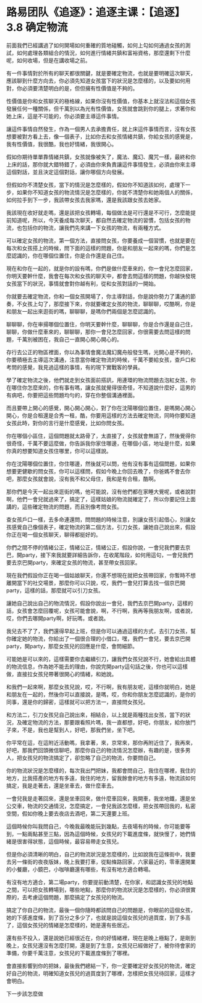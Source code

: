# 路易团队《追逐》：追逐主课：【追逐】3.8 确定物流

前面我們已經講過了如何開場如何重確的質地碰觸，如何上勾如何通過女孩的測試，如何處理各類組合的情況，如何進行情緒共鎮和富裕資格，那麼還剩下什麼呢，如何收場，但是在講收場之前。

有一件事情對於所有的聊天都很關鍵，就是要確定物流，也就是要明確這次聊天，應該聊到什麼方向去，你必須先知道女孩當下的狀況是怎麼樣的，以及要如何用對，你必須要清楚明白的是，但但擁有性價值是不夠的。

性價值是你和女孩聊天的極格線，如果你沒有性價值，你基本上就沒法和這個女孩發展任何一種關係，但千萬別以為光有性價值，女孩就會跳到你的腿上，求著你和她上床，這是不可能的，你必須要主導這件事情。

讓這件事情自然發生，作為一個男人去承擔責任，就上床這件事情而言，沒有女孩想要被對方看上去，像一個表子，比如你去和女孩情緒共鎮，你給女孩的感覺是，我有性價值，我很酷，我也好情緒，我很開心。

假如你期待單單靠情緒共鎮，女孩就像被失了，魔法、魔幻、魔咒一樣，最終和你上床的話，那你就大錯特錯了，必須由你來負責讓這件事情發生，必須由你來主導這個對話，並且決定這個對話，讓你哪個方向發展。

但假如你不清楚女孩，當下的情況是怎麼樣的，假如你不知道該如何，處理下一步，如果你不知道女孩的物流情況是怎麼樣的，你就不清楚你和她兩個人的關係，如何拉手到下一步，我該帶女孩去我家嗎，還是我該跟女孩去她家。

我該現在收好就走嗎，還是該把女孩轉場，每個做法是可行還是不可行，怎麼能提前知道呢，所以，今天養成每次聊天，都自然去確定物流的習慣，包括女孩的物流，也包括你的物流，讓我們先來講一下女孩的物流，有兩種方式。

可以確定女孩的物流，第一個方法，直接問女孩，你要養成一個習慣，也就是要在每次和女孩搭上的時候，問下面的這樣的問題，你是和朋友一起來的嗎，你們是怎麼認識的，你在哪個位置住，你是合作還是自己住。

現在和你在一起的，就是你的設有嗎，你們是做什麼車來的，你一會兒怎麼回家，你明天要幹什麼，我會在每次和女孩的聊天中，都會去問這樣的問題，你越快發現女孩當下的狀況，事情就會對你越有利，從和女孩對話的一開始。

你就要去確定物流，你和一個女孩開場了，你主導對話，你是說你勢力了溝通的節奏，不女孩上勾了，那麼接下來，你就要確定女孩的物流，聊聊聊，哎酷啊，你是和朋友一起出來逛街的嗎，聊聊聊，是嗎你們兩個是怎麼認識的。

聊聊聊，你在审揚哪個位置住，你明天要幹什麼，聊聊聊，你是合作還是自己住，聊聊，你做什麼車來的，聊聊聊，那你一會兒怎麼回家，你很需要去問這樣的問題，千萬別被困在，我自己一直開心開心開心的。

存行去公正的物區裡面，你以為事情會魔法魔幻魔舟般發生嗎，光開心是不夠的，你要積極去主導這次溝通，注意當你確定物流的時候，千萬不要給女孩，查戶口和考問的感覺，我見過這樣的事情，有的現下實戰客的學員。

學了確定物流之後，他們就走到女孩面前搭訊，用連環的物流問題去泡紅女孩，你在哪住你怎麼來的，你有事有嗎，讓女孩就覺得很奇怪，不知道說什麼好，這男的有病吧，你要把這些問題均勻的，穿在你整個溝通裡面。

而且要帶上開心的感覺，開心開心開心，對了你在沈陽哪個位置住，是嗎開心開心開心，你是合租還是合秀一租，酷，你要用這樣的方法去確定物流，同時你要知道女孩此時，對你的言行是什麼感覺，比如你問女孩。

你在哪個小區住，這個問題就太路骨了，太直接了，女孩就會無語了，然後覺得你很奇怪，千萬不要這麼做，你告訴我你家住哪邊，在哪個小區，地址是什麼，如果你真的想要知道女孩住哪里，你可以這樣說。

你在沈陽哪個位置住，你住哪邊，然後就可以問，他有沒有事有這個問題，如果你想要更健歇的問女孩，你可以這樣問，假如今晚上你回去晚了，你爸媽不會去你吧，那麼女孩就會說，沒有我不和父母住，我和是有合租，酷啊。

那你們是今天一起出來逛街的嗎，他可能說，沒有他們都在家睡大覺呢，或者說對啊，他們一會兒就過來了，搞定了，這樣姑娘的物流就確定了，所以你要記住上面講的，這些確定物流的問題，而且別像考問女孩。

查女孩戶口一樣，去多命連還問，問問題的時候注意，別讓女孩引起借心，別讓女孩感覺自己像個表子，確定物流的第二個方法，引刀女孩，讓她自己說出來，假設你正在喝一個女孩聊天，聊得都挺好的。

你們之間不停的情緒公正，情緒公正，情緒公正，假設你說，一會兒我們要去京巴，開party，接下來我就要詳細告訴你，在收尾階段，如何用這句，一會兒我們要去京巴開party，來確定女孩的物流，甚至帶女孩回家。

現在我們假設你正在喝一個姑娘聊天，你還不想現在就把女孩帶回家，你暫時不想離開當下的社交場景，那麼你可以只說，哎，我們一會兒打算去找一個京巴開party，這樣的話，那麼就可以引刀女孩。

讓她自己說出自己的物流情況，假設你說出一會兒，我們去京巴開party，這樣的話，女孩會怎麼回覆呢，女孩可能會說，啊，不行啊，我再等我朋友啊，或者說，哎，你們去哪開party啊，好玩嗎，或者說。

我兒去不了了，我們還得早起上班，但是你可以通過這樣的方式，去引刀女孩，幫你確定她的物流，你給出了一個很合理的小借口，嘿，我們一會兒，要去京巴開party，開party，那麼女孩兒的回應是什麼，會問細節。

可能她是可以來的，這樣需要你去繼續引刀，讓我們女孩兒說不行，她會給出具體的物流信息，作為她不能去的理由，你說完開party這句話之後，你也可以這樣做，直接拉女孩兒帶著很開心的情緒，和她說。

和我們一起來啊，那麼女孩兒說，哎，不行啊，我有朋友呢，這樣你就明白，她是和朋友在一起的，然後你可以直接說，是嗎，哎，你和你朋友怎麼認識的，是你的同事，還是你的歸密，這樣就可以把方法一，直接問女孩兒。

和方法二，引刀女孩兒自己說出來，相結合，以上就是兩種找出女孩，當下的狀況，及確定物流的方法，那要跟看照片嗎，我一直都想，好吧，你朋友，給你放鬥子來，不是，我也是幫到人，好吧，那我們坐，坐下吧。

你平常在這，在這附近活動嗎，我拿著，來，京常來，那你再附近住了，我再來，好吧，那我們回頭微信聊吧，那麼你自己的物流情況怎麼辦，有趣的是，很多男人，把女孩兒的物流搞定了，卻忽略了自己的物流，你要問自己。

你的物流狀況是怎麼樣的，每次我出門把妹，我都會問自己，我住在哪裡，我住的地方，比我搭產的地方有多遠，我住的地方，留我餘會的地方有多遠，物流該如何搞定，我是走著去，還是坐車去，做什麼車去。

一會兒我是走著回來，還是坐車回來，做什麼車回來，我開車，我坐地鐵，還是坐公交車，物流的交通情況，怎麼搞定，一會兒我該怎麼樣，把女孩帶回我的，私密空間，假如你晚上要去夜店去酒吧，第二天還要上班。

這個時候你叫我問自己，今晚我最晚能玩到幾點，去夜場有的時候，你可能要等到，一點兩點甚至三點，因為這個時候，女孩兒的下載進度條，就快慢了，她們情緒是很害得狀態，這個時候，最容易帶走女孩兒。

但是你必須清晰的明白，自己的物流狀況是怎麼樣的，比如說我在這條街中，我要去另一條街的夜夜版妹，晚上我要打車，從點條路回家，六家最近的，零車還開業的小餐廳，小鏡巴，小咖啡廳還有哪些，有沒有地方適合轉場。

有沒有地方適合，第二場party，你要提前動清楚，在你家，和認識女孩兒的地點之間，可以把女孩轉場到，哪些地點，那麼你的物流狀況是怎麼樣的，你必須很實際的，去考慮這個問題，那麼搞定了女孩兒的物流。

搞定了你自己的物流，最後一個你隨時都該問自己的問題是，你眼前的這個女孩，她的下感進度條，到了百分之多少了，也就是說這個女孩兒的過買度，到了多高了，這個女孩兒的情緒是怎麼樣的，她是還有些居近。

還有些不投入，還是說她已經很近在，你的好情緒裡，現在是晚上極點了，是剛到晚上，女孩兒還沒有怎麼打開，還是到了生意，女孩兒已經做好了，被你待會家的準備，你要千萬注意，女孩兒的下載進度條到了哪裡。

會直接影響到你的把妹，最後我們總結一下，你一定要確定好女孩兒的物流，確定好自己的物流，明確知道女孩兒的過買度到了哪裡，怎樣把女孩兒待回家，這樣才會明白。

下一步該怎麼做